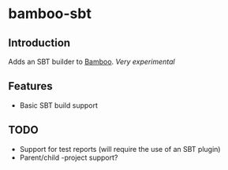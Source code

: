 bamboo-sbt
==========

## Introduction

Adds an SBT builder to [Bamboo](http://www.atlassian.com/software/bamboo). _Very experimental_

## Features

+ Basic SBT build support

## TODO

+ Support for test reports (will require the use of an SBT plugin)
+ Parent/child -project support?
